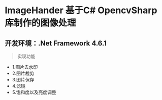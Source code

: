# ImageHander 基于C# OpencvSharp库制作的图像处理
## 开发环境：.Net Framework 4.6.1

> 实现功能
* 1.图片去水印
* 2.图片裁剪
* 3.图片保存
* 4.滤镜
* 5.饱和度以及亮度调整
